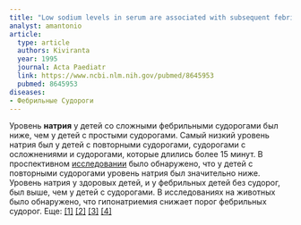 ```yaml
---
title: "Low sodium levels in serum are associated with subsequent febrile seizures"
analyst: amantonio
article:
  type: article
  authors: Kiviranta
  year: 1995
  journal: Acta Paediatr
  link: https://www.ncbi.nlm.nih.gov/pubmed/8645953
  pubmed: 8645953
diseases:
- Фебрильные Судороги
---
```


Уровень **натрия** у детей со сложными фебрильными судорогами был ниже, чем у детей с простыми судорогами. Самый низкий уровень натрия был у детей с повторными судорогами, судорогами с осложнениями и судорогами, которые длились более 15 минут.
В проспективном [исследовании](https://www.ijss-sn.com/uploads/2/0/1/5/20153321/ijss_may_oa02_-_2017.pdf) было обнаружено, что у детей с повторными судорогами уровень натрия был значительно ниже. Уровень натрия у здоровых детей, и у фебрильных детей без судорог, был выше, чем у детей с судорогами.
В исследованиях на животных было обнaружено, что гипонатриемия снижает порог фебрильных судорог. Еще: [[1]](https://www.ncbi.nlm.nih.gov/pmc/articles/PMC1544836) [[2]](https://www.ncbi.nlm.nih.gov/pubmed/7641776) [[3]](https://www.iasj.net/iasj?func=article&aId=125405) [[4]](http://caspianjp.ir/article-1-80-en.html)
